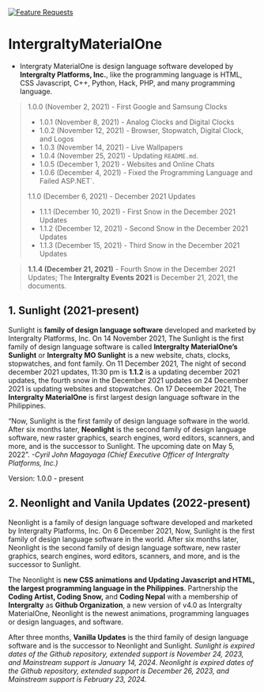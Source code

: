 [![Feature Requests](https://img.shields.io/github/issues/Intergralty/IntergraltyMaterialOne)](https://github.com/microsoft/vscode/issues?q=is%3Aopen+is%3Aissue+label%3Afeature-request+sort%3Areactions-%2B1-desc)
# IntergraltyMaterialOne

* Intergraty MaterialOne is design language software developed by **Intergralty Platforms, Inc.**, like the programming language is HTML, CSS Javascript, C++, Python, Hack, PHP, and many programming language.

> 1.0.0 (November 2, 2021) - First Google and Samsung Clocks
> * 1.0.1 (November 8, 2021) - Analog Clocks and Digital Clocks
> * 1.0.2 (November 12, 2021) - Browser, Stopwatch, Digital Clock, and Logos
> * 1.0.3 (November 14, 2021) - Live Wallpapers
> * 1.0.4 (November 25, 2021) - Updating `README.md`.
> * 1.0.5 (December 1, 2021) - Websites and Online Chats
> * 1.0.6 (December 4, 2021) - Fixed the Programming Language and Failed ASP.NET`.
> 
> 1.1.0 (December 6, 2021) - December 2021 Updates
> * 1.1.1 (December 10, 2021) - First Snow in the December 2021 Updates
> * 1.1.2 (December 12, 2021) - Second Snow in the December 2021 Updates
> * 1.1.3 (December 15, 2021) - Third Snow in the December 2021 Updates

> **1.1.4 (December 21, 2021)** - Fourth Snow in the December 2021 Updates; The **Intergralty Events 2021** is December 21, 2021, the documents.
## 1. Sunlight (2021-present)
Sunlight is **family of design language software** developed and marketed by Intergralty Platforms, Inc. On 14 November 2021, The Sunlight is the first family of design language software is called **Intergralty MaterialOne’s Sunlight** or **Intergralty MO Sunlight** is a new website, chats, clocks, stopwatches, and font family. On 11 December 2021, The night of second december 2021 updates, 11:30 pm is **1.1.2** is a updating december 2021 updates, the fourth snow in the December 2021 updates on 24 December 2021 is updating websites and stopwatches. On 17 Deceember 2021, The **Intergralty MaterialOne** is first largest design language software in the Philippines.

“Now, Sunlight is the first family of design language software in the world. After six months later, **Neonlight** is the second family of design language software, new raster graphics, search engines, word editors, scanners, and more, and is the successor to Sunlight. The upcoming date on May 5, 2022”. *-Cyril John Magayaga (Chief Executive Officer of Intergralty Platforms, Inc.)*

Version: 1.0.0 - present
## 2. Neonlight and Vanila Updates (2022-present)
Neonlight is a family of design language software developed and marketed by Intergralty Platforms, Inc. On 6 December 2021, Now, Sunlight is the first family of design language software in the world. After six months later, Neonlight is the second family of design language software, new raster graphics, search engines, word editors, scanners, and more, and is the successor to Sunlight. 

The Neonlight is **new CSS animations and Updating Javascript and HTML, the largest programming language in the Philippines**. Partnership the **Coding Artist, Coding Snow,** and **Coding Nepal** with a membership of **Intergralty** as **Github Organization**, a new version of v4.0 as Intergralty MaterialOne, Neonlight is the newest animations, programming languages or design languages, and software.

After three months, **Vanilla Updates** is the third family of design language software and is the successor to Neonlight and Sunlight. *Sunlight is expired dates of the Github repository, extended support is November 24, 2023, and Mainstream support is January 14, 2024*. *Neonlight is expired dates of the Github repository, extended support is December 26, 2023, and Mainstream support is February 23, 2024.*
